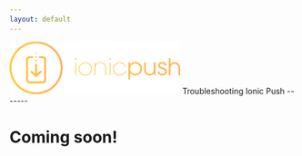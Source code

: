 ```yaml
---
layout: default
---
```


<img src="/img/push-docs/pushlogo.png" style="width: 300px;">
Troubleshooting Ionic Push
-------

# Coming soon!